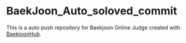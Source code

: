 # BaekJoon_Auto_soloved_commit
This is a auto push repository for Baekjoon Online Judge created with [BaekjoonHub](https://github.com/BaekjoonHub/BaekjoonHub).
